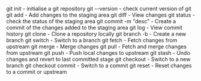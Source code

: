 git init - initialise a git repository
git --version - check current version of git
git add - Add changes to the staging area
git diff - View changes
git status - check the status of the staging area
git commit -m "desc" - Create a commit of the changes added to the staging area
git log - View commit history
git clone - Clone a repository locally
git branch -b - Create a new branch
git switch - Switch to a branch
git fetch - Fetch changes from upstream
git merge - Merge changes
git pull - Fetch and merge changes from upstream
git push - Push local changes to upstream
git stash - Undo changes and revert to last committed stage
git checkout - Switch to a new branch
git checkout commit - Switch to a commit
git reset - Reset changes to a commit or upstream

